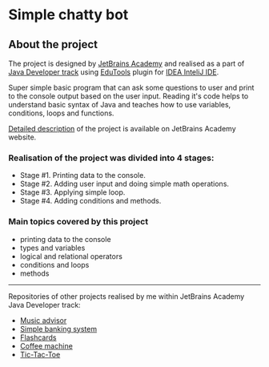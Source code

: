 # Simple chatty bot

## About the project

The project is designed by [JetBrains Academy](https://www.jetbrains.com/academy/) and realised as a part of [Java Developer track](https://hyperskill.org/onboarding) using [EduTools](https://plugins.jetbrains.com/plugin/10081-edutools) plugin for [IDEA InteliJ IDE](https://www.jetbrains.com/idea/).

Super simple basic program that can ask some questions to user and print to the console output based on the user input.
Reading it's code helps to understand basic syntax of Java and teaches how to use variables, conditions, loops and functions.

[Detailed description](https://hyperskill.org/projects/31) of the project is available on JetBrains Academy website.

### Realisation of the project was divided into 4 stages:
- Stage #1. Printing data to the console.
- Stage #2. Adding user input and doing simple math operations.
- Stage #3. Applying simple loop.
- Stage #4. Adding conditions and methods.

### Main topics covered by this project
- printing data to the console
- types and variables
- logical and relational operators
- conditions and loops
- methods
___
Repositories of other projects realised by me within JetBrains Academy Java Developer track:
- [Music advisor](https://github.com/WojciechChrzastek/jba-music-advisor)
- [Simple banking system](https://github.com/WojciechChrzastek/jba-simple-banking-system)
- [Flashcards](https://github.com/WojciechChrzastek/jba-flashcards)
- [Coffee machine](https://github.com/WojciechChrzastek/jba-coffee-machine)
- [Tic-Tac-Toe](https://github.com/WojciechChrzastek/jba-tic-tac-toe)